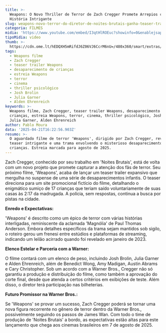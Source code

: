 ```yaml
---
title: >-
  Weapons: O Novo Thriller de Terror de Zach Cregger Promete Arrepios com
  História Intrigante
slug: weapons-novo-terror-do-diretor-de-noites-brutais-ganha-teaser-trailer
categoria: FILMES
midia: 'https://www.youtube.com/embed/I3qtHlROEuc?showinfo=0&enablejsapi=1'
tipoMidia: video
thumb: >-
  https://cdn.ome.lt/hEDQXH5mRifdJ6Z06VJ6CcrM6nU=/480x360/smart/extras/conteudos/weapons-zach-cregger.png
tags:
  - Weapons filme
  - Zach Cregger
  - teaser trailer Weapons
  - desaparecimento de crianças
  - estreia Weapons
  - terror
  - cinema
  - thriller psicológico
  - Josh Brolin
  - Julia Garner
  - Alden Ehrenreich
keywords: >-
  Weapons filme, Zach Cregger, teaser trailer Weapons, desaparecimento de
  crianças, estreia Weapons, terror, cinema, thriller psicológico, Josh Brolin,
  Julia Garner, Alden Ehrenreich
author: Pablo Moura
data: '2025-04-21T16:22:56.903Z'
resumo: >-
  O aguardado filme de terror 'Weapons', dirigido por Zach Cregger, revela um
  teaser intrigante e uma trama envolvendo o misterioso desaparecimento de
  crianças. Estreia marcada para agosto de 2025.
---
```


Zach Cregger, conhecido por seu trabalho em 'Noites Brutais', está de volta com um novo projeto que promete capturar a atenção dos fãs de terror. Seu próximo filme, 'Weapons', acaba de lançar um teaser trailer expansivo que mergulha no suspense de uma série de desaparecimentos infantis. O teaser direciona para um site promocional fictício do filme, detalhando o enigmático sumiço de 17 crianças que teriam saído voluntariamente de suas casas às 2:17 da madrugada. A polícia, sem respostas, continua a busca por pistas na cidade.

**Enredo e Expectativas:**

'Weapons' é descrito como um épico de terror com várias histórias interligadas, reminiscente da aclamada 'Magnólia' de Paul Thomas Anderson. Embora detalhes específicos da trama sejam mantidos sob sigilo, o roteiro gerou um frenesi entre estúdios e plataformas de streaming, indicando um leilão acirrado quando foi revelado em janeiro de 2023.

**Elenco Estelar e Parceria com a Warner:**

O filme contará com um elenco de peso, incluindo Josh Brolin, Julia Garner e Alden Ehrenreich, além de Benedict Wong, Amy Madigan, Austin Abrams e Cary Christopher. Sob um acordo com a Warner Bros., Cregger não só garantiu a produção e distribuição do filme, como também a aprovação do corte final, desde que atenda a certos critérios em exibições de teste. Além disso, o diretor terá participação nas bilheterias.

**Futuro Promissor na Warner Bros.:**

Se 'Weapons' se provar um sucesso, Zach Cregger poderá se tornar uma nova figura recorrente no gênero de terror dentro da Warner Bros., possivelmente seguindo os passos de James Wan. Com todo o time de produção de 'Noites Brutais' a bordo, as expectativas estão altas para este lançamento que chega aos cinemas brasileiros em 7 de agosto de 2025.
